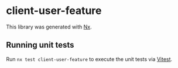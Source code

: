 # client-user-feature

This library was generated with [Nx](https://nx.dev).

## Running unit tests

Run `nx test client-user-feature` to execute the unit tests via [Vitest](https://vitest.dev/).
